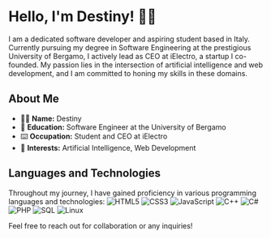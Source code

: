 # Hello, I'm Destiny! 👋🏻

I am a dedicated software developer and aspiring student based in Italy. Currently pursuing my degree in Software Engineering at the prestigious University of Bergamo, I actively lead as CEO at iElectro, a startup I co-founded. My passion lies in the intersection of artificial intelligence and web development, and I am committed to honing my skills in these domains.

## About Me
- 🖐🏻 **Name:** Destiny
- 🏫 **Education:** Software Engineer at the University of Bergamo
- ⌨️ **Occupation:** Student and CEO at iElectro
- 🧐 **Interests:** Artificial Intelligence, Web Development
## Languages and Technologies

Throughout my journey, I have gained proficiency in various programming languages and technologies:
![HTML5](https://img.shields.io/badge/HTML5-E34F26?style=for-the-badge&logo=html5&logoColor=white)
![CSS3](https://img.shields.io/badge/CSS3-1572B6?style=for-the-badge&logo=css3&logoColor=white)
![JavaScript](https://img.shields.io/badge/JavaScript-F7DF1E?style=for-the-badge&logo=javascript&logoColor=black)
![C++](https://img.shields.io/badge/C++-00599C?style=for-the-badge&logo=c%2B%2B&logoColor=white)
![C#](https://img.shields.io/badge/C%23-239120?style=for-the-badge&logo=c-sharp&logoColor=white)
![PHP](https://img.shields.io/badge/PHP-777BB4?style=for-the-badge&logo=php&logoColor=white)
![SQL](https://img.shields.io/badge/SQL-025E8C?style=for-the-badge&logo=amazon-dynamodb&logoColor=white)
![Linux](https://img.shields.io/badge/Linux-FCC624?style=for-the-badge&logo=linux&logoColor=black)

Feel free to reach out for collaboration or any inquiries!

